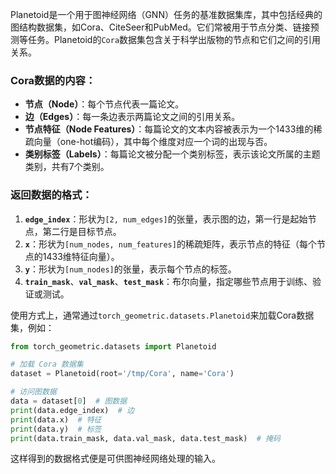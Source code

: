 Planetoid是一个用于图神经网络（GNN）任务的基准数据集库，其中包括经典的图结构数据集，如Cora、CiteSeer和PubMed。它们常被用于节点分类、链接预测等任务。Planetoid的`Cora`数据集包含关于科学出版物的节点和它们之间的引用关系。

### Cora数据的内容：
- **节点（Node）**：每个节点代表一篇论文。
- **边（Edges）**：每一条边表示两篇论文之间的引用关系。
- **节点特征（Node Features）**：每篇论文的文本内容被表示为一个1433维的稀疏向量（one-hot编码），其中每个维度对应一个词的出现与否。
- **类别标签（Labels）**：每篇论文被分配一个类别标签，表示该论文所属的主题类别，共有7个类别。

### 返回数据的格式：
1. **`edge_index`**：形状为`[2, num_edges]`的张量，表示图的边，第一行是起始节点，第二行是目标节点。
2. **`x`**：形状为`[num_nodes, num_features]`的稀疏矩阵，表示节点的特征（每个节点的1433维特征向量）。
3. **`y`**：形状为`[num_nodes]`的张量，表示每个节点的标签。
4. **`train_mask`**、**`val_mask`**、**`test_mask`**：布尔向量，指定哪些节点用于训练、验证或测试。

使用方式上，通常通过`torch_geometric.datasets.Planetoid`来加载Cora数据集，例如：

```python
from torch_geometric.datasets import Planetoid

# 加载 Cora 数据集
dataset = Planetoid(root='/tmp/Cora', name='Cora')

# 访问图数据
data = dataset[0]  # 图数据
print(data.edge_index)  # 边
print(data.x)  # 特征
print(data.y)  # 标签
print(data.train_mask, data.val_mask, data.test_mask)  # 掩码
```

这样得到的数据格式便是可供图神经网络处理的输入。